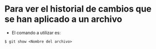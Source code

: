 # Para ver el historial de cambios que se han aplicado a un archivo

- El comando a utilizar es:

```shell
$ git show <Nombre del archivo>
```
